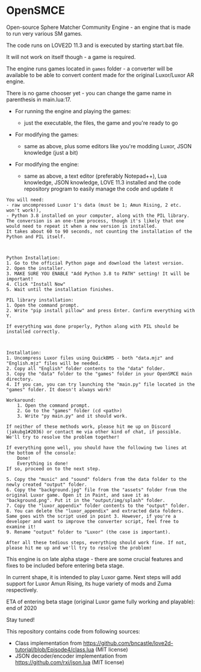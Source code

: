 # OpenSMCE
Open-source Sphere Matcher Community Engine - an engine that is made to run very various SM games.

The code runs on LOVE2D 11.3 and is executed by starting start.bat file.

It will not work on itself though - a game is required.

The engine runs games located in `games` folder - a converter will be available to be able to convert content made for the original Luxor/Luxor AR engine.

There is no game chooser yet - you can change the game name in parenthesis in main.lua:17.

- For running the engine and playing the games:
  - just the executable, the files, the game and you're ready to go

- For modifying the games:
  - same as above, plus some editors like you're modding Luxor, JSON knowledge (just a bit)

- For modifying the engine:
  - same as above, a text editor (preferably Notepad++), Lua knowledge, JSON knowledge, LOVE 11.3 installed and the code repository program to easily manage the code and update it

```
You will need:
- raw uncompressed Luxor 1's data (must be 1; Amun Rising, 2 etc. won't work!),
- Python 3.8 installed on your computer, along with the PIL library.
The conversion is an one-time process, though it's likely that one would need to repeat it when a new version is installed.
It takes about 60 to 90 seconds, not counting the installation of the Python and PIL itself.



Python Installation:
1. Go to the official Python page and download the latest version.
2. Open the installer.
3. MAKE SURE YOU ENABLE "Add Python 3.8 to PATH" setting! It will be important!
4. Click "Install Now"
5. Wait until the installation finishes.

PIL library installation:
1. Open the command prompt.
2. Write "pip install pillow" and press Enter. Confirm everything with Y.

If everything was done properly, Python along with PIL should be installed correctly.



Installation:
1. Uncompress Luxor files using QuickBMS - both "data.mjz" and "English.mjz" files will be needed.
2. Copy all "English" folder contents to the "data" folder.
3. Copy the "data" folder to the "games" folder in your OpenSMCE main directory.
4. If you can, you can try launching the "main.py" file located in the "games" folder. It doesn't always work!

Workaround:
	1. Open the command prompt.
	2. Go to the "games" folder (cd <path>)
	3. Write "py main.py" and it should work.

If neither of these methods work, please hit me up on Discord (jakubg1#2036) or contact me via other kind of chat, if possible. We'll try to resolve the problem together!

If everything gone well, you should have the following two lines at the bottom of the console:
	Done!
	Everything is done!
If so, proceed on to the next step.

5. Copy the "music" and "sound" folders from the data folder to the newly created "output" folder.
6. Copy the "background.jpg" file from the "assets" folder from the original Luxor game. Open it in Paint, and save it as "background.png". Put it in the "output/img/splash" folder.
7. Copy the "luxor_appendix" folder contents to the "output" folder.
8. You can delete the "luxor_appendix" and extracted data folders. Same goes with the script used in point 3. However, if you're a developer and want to improve the converter script, feel free to examine it!
9. Rename "output" folder to "Luxor" (the case is important).

After all these tedious steps, everything should work fine. If not, please hit me up and we'll try to resolve the problem!
```



This engine is on late alpha stage - there are some crucial features and fixes to be included before entering beta stage.

In current shape, it is intended to play Luxor game. Next steps will add support for Luxor Amun Rising, its huge variety of mods and Zuma respectively.

ETA of entering beta stage (original Luxor game fully working and playable): end of 2020

Stay tuned!



This repository contains code from following sources:
  - Class implementation from https://github.com/bncastle/love2d-tutorial/blob/Episode4/class.lua (MIT license)
  - JSON decoder/encoder implementation from https://github.com/rxi/json.lua (MIT license)
